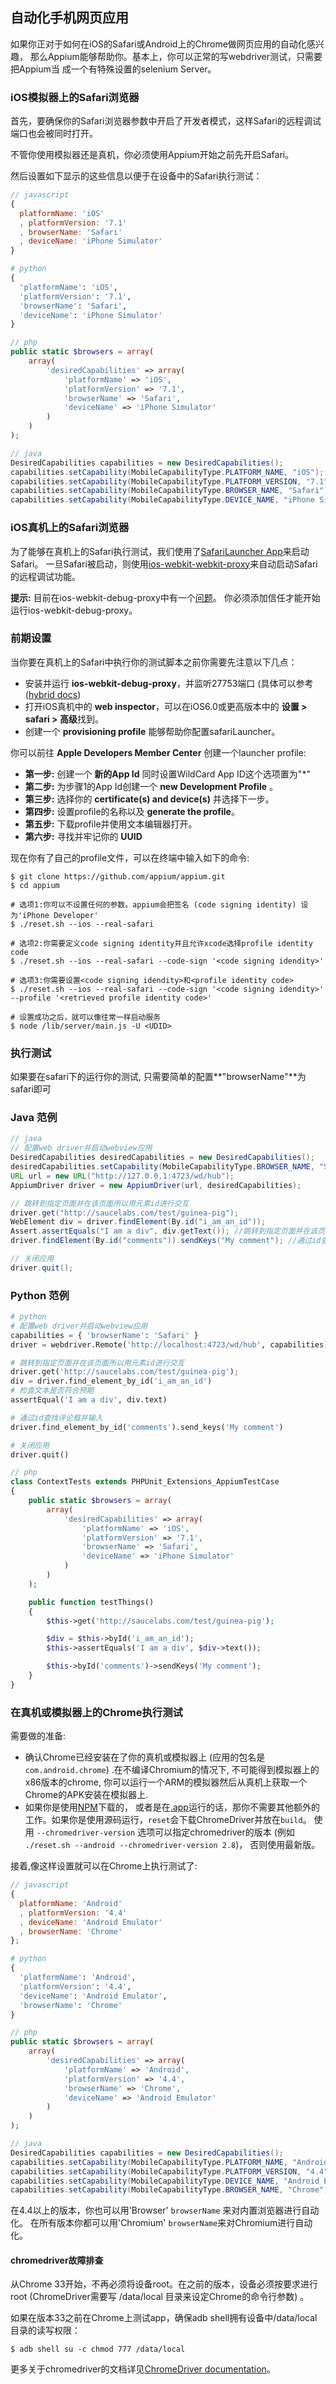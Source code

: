 ## 自动化手机网页应用

如果你正对于如何在iOS的Safari或Android上的Chrome做网页应用的自动化感兴趣，
那么Appium能够帮助你。基本上，你可以正常的写webdriver测试，只需要把Appium当
成一个有特殊设置的selenium Server。

### iOS模拟器上的Safari浏览器

首先，要确保你的Safari浏览器参数中开启了开发者模式，这样Safari的远程调试端口也会被同时打开。

不管你使用模拟器还是真机，你必须使用Appium开始之前先开启Safari。

然后设置如下显示的这些信息以便于在设备中的Safari执行测试：

```javascript
// javascript
{
  platformName: 'iOS'
  , platformVersion: '7.1'
  , browserName: 'Safari'
  , deviceName: 'iPhone Simulator'
}
```

```python
# python
{
  'platformName': 'iOS',
  'platformVersion': '7.1',
  'browserName': 'Safari',
  'deviceName': 'iPhone Simulator'
}
```

```php
// php
public static $browsers = array(
    array(
        'desiredCapabilities' => array(
            'platformName' => 'iOS',
            'platformVersion' => '7.1',
            'browserName' => 'Safari',
            'deviceName' => 'iPhone Simulator'
        )
    )
);
```

```java
// java
DesiredCapabilities capabilities = new DesiredCapabilities();
capabilities.setCapability(MobileCapabilityType.PLATFORM_NAME, "iOS");
capabilities.setCapability(MobileCapabilityType.PLATFORM_VERSION, "7.1");
capabilities.setCapability(MobileCapabilityType.BROWSER_NAME, "Safari");
capabilities.setCapability(MobileCapabilityType.DEVICE_NAME, "iPhone Simulator");
```

### iOS真机上的Safari浏览器

为了能够在真机上的Safari执行测试，我们使用了[SafariLauncher App](https://github.com/snevesbarros/SafariLauncher)来启动Safari。
一旦Safari被启动，则使用[ios-webkit-webkit-proxy](https://github.com/google/ios-webkit-debug-proxy)来自动启动Safari的远程调试功能。

**提示:** 目前在ios-webkit-debug-proxy中有一个[问题](https://github.com/google/ios-webkit-debug-proxy/issues/38)。
你必须添加信任才能开始运行ios-webkit-debug-proxy。

### 前期设置

当你要在真机上的Safari中执行你的测试脚本之前你需要先注意以下几点：

* 安装并运行 **ios-webkit-debug-proxy**，并监听27753端口 (具体可以参考([hybrid docs](../advanced-concepts/hybrid.cn.md))
* 打开iOS真机中的 **web inspector**，可以在iOS6.0或更高版本中的 **设置 > safari > 高级**找到。
* 创建一个 **provisioning profile** 能够帮助你配置safariLauncher。

你可以前往 **Apple Developers Member Center** 创建一个launcher profile:
  *  **第一步:** 创建一个 **新的App Id** 同时设置WildCard App ID这个选项置为"*"
  *  **第二步:** 为步骤1的App Id创建一个 **new Development Profile** 。
  *  **第三步:** 选择你的 **certificate(s) and device(s)** 并选择下一步。
  *  **第四步:** 设置profile的名称以及 **generate the profile**。
  *  **第五步:** 下载profile并使用文本编辑器打开。
  *  **第六步:** 寻找并牢记你的 **UUID** 

现在你有了自己的profile文件，可以在终端中输入如下的命令:

```center
$ git clone https://github.com/appium/appium.git
$ cd appium

# 选项1:你可以不设置任何的参数。appium会把签名 (code signing identity) 设为'iPhone Developer'
$ ./reset.sh --ios --real-safari

# 选项2:你需要定义code signing identity并且允许xcode选择profile identity code
$ ./reset.sh --ios --real-safari --code-sign '<code signing idendity>' 

# 选项3:你需要设置<code signing idendity>和<profile identity code>
$ ./reset.sh --ios --real-safari --code-sign '<code signing idendity>' --profile '<retrieved profile identity code>'

# 设置成功之后，就可以像往常一样启动服务
$ node /lib/server/main.js -U <UDID>
```

### 执行测试
如果要在safari下的运行你的测试, 只需要简单的配置**"browserName"**为safari即可


### Java 范例

```java
// java
// 配置web driver并启动webview应用
DesiredCapabilities desiredCapabilities = new DesiredCapabilities();
desiredCapabilities.setCapability(MobileCapabilityType.BROWSER_NAME, "Safari");
URL url = new URL("http://127.0.0.1:4723/wd/hub");
AppiumDriver driver = new AppiumDriver(url, desiredCapabilities);

// 跳转到指定页面并在该页面所以用元素id进行交互
driver.get("http://saucelabs.com/test/guinea-pig");
WebElement div = driver.findElement(By.id("i_am_an_id"));
Assert.assertEquals("I am a div", div.getText()); //跳转到指定页面并在该页面所以用元素id进行交互
driver.findElement(By.id("comments")).sendKeys("My comment"); //通过id查找评论框并输入

// 关闭应用
driver.quit();
```

### Python 范例

```python
# python
# 配置web driver并启动webview应用
capabilities = { 'browserName': 'Safari' }
driver = webdriver.Remote('http://localhost:4723/wd/hub', capabilities)

# 跳转到指定页面并在该页面所以用元素id进行交互
driver.get('http://saucelabs.com/test/guinea-pig');
div = driver.find_element_by_id('i_am_an_id')
# 检查文本是否符合预期
assertEqual('I am a div', div.text)

# 通过id查找评论框并输入
driver.find_element_by_id('comments').send_keys('My comment')

# 关闭应用
driver.quit()
```

```php
// php
class ContextTests extends PHPUnit_Extensions_AppiumTestCase
{
    public static $browsers = array(
        array(
            'desiredCapabilities' => array(
                'platformName' => 'iOS',
                'platformVersion' => '7.1',
                'browserName' => 'Safari',
                'deviceName' => 'iPhone Simulator'
            )
        )
    );

    public function testThings()
    {
        $this->get('http://saucelabs.com/test/guinea-pig');

        $div = $this->byId('i_am_an_id');
        $this->assertEquals('I am a div', $div->text());

        $this->byId('comments')->sendKeys('My comment');
    }
}
```

### 在真机或模拟器上的Chrome执行测试

需要做的准备:

*  确认Chrome已经安装在了你的真机或模拟器上 (应用的包名是`com.android.chrome`) .在不编译Chromium的情况下, 不可能得到模拟器上的x86版本的chrome, 你可以运行一个ARM的模拟器然后从真机上获取一个Chrome的APK安装在模拟器上.
*  如果你是使用[NPM](https://www.npmjs.org/package/appium)下载的，
或者是在[.app](https://github.com/appium/appium-dot-app)运行的话，那你不需要其他额外的工作。如果你是使用源码运行，`reset`会下载ChromeDriver并放在`build`。 
使用 `--chromedriver-version` 选项可以指定chromedriver的版本 (例如 `./reset.sh --android --chromedriver-version 2.8`)，
否则使用最新版。

接着,像这样设置就可以在Chrome上执行测试了:

```javascript
// javascript
{
  platformName: 'Android'
  , platformVersion: '4.4'
  , deviceName: 'Android Emulator'
  , browserName: 'Chrome'
};
```

```python
# python
{
  'platformName': 'Android',
  'platformVersion': '4.4',
  'deviceName': 'Android Emulator',
  'browserName': 'Chrome'
}
```

```php
// php
public static $browsers = array(
    array(
        'desiredCapabilities' => array(
            'platformName' => 'Android',
            'platformVersion' => '4.4',
            'browserName' => 'Chrome',
            'deviceName' => 'Android Emulator'
        )
    )
);
```

```java
// java
DesiredCapabilities capabilities = new DesiredCapabilities();
capabilities.setCapability(MobileCapabilityType.PLATFORM_NAME, "Android");
capabilities.setCapability(MobileCapabilityType.PLATFORM_VERSION, "4.4");
capabilities.setCapability(MobileCapabilityType.DEVICE_NAME, "Android Emulator");
capabilities.setCapability(MobileCapabilityType.BROWSER_NAME, "Chrome");
```

在4.4以上的版本，你也可以用'Browser' `browserName` 来对内置浏览器进行自动化。
在所有版本你都可以用'Chromium' `browserName`来对Chromium进行自动化。
 

#### chromedriver故障排查

从Chrome 33开始，不再必须将设备root。在之前的版本，设备必须按要求进行root (ChromeDriver需要写 /data/local 目录来设定Chrome的命令行参数) 。

如果在版本33之前在Chrome上测试app，确保adb shell拥有设备中/data/local目录的读写权限：

```center
$ adb shell su -c chmod 777 /data/local
```

更多关于chromedriver的文档详见[ChromeDriver documentation](https://sites.google.com/a/chromium.org/chromedriver/getting-started/getting-started---android)。

